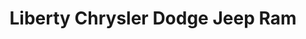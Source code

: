 ---
title: "Liberty Chrysler Dodge Jeep Ram"
url: /hinesville/liberty-chrysler-dodge-jeep-ram/
shop: car
---
